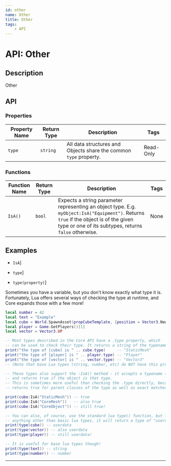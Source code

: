 ```yaml
---
id: other
name: Other
title: Other
tags:
    - API
---
```


# API: Other

## Description

Other

## API

### Properties

| Property Name | Return Type | Description | Tags |
| -------- | ----------- | ----------- | ---- |
| `type` | `string` | All data structures and Objects share the common `type` property. | Read-Only |

### Functions

| Function Name | Return Type | Description | Tags |
| -------- | ----------- | ----------- | ---- |
| `IsA()` | `bool` | Expects a string parameter representing an object type. E.g. `myObject:IsA("Equipment")`. Returns `true` if the object is of the given type or one of its subtypes, returns `false` otherwise. | None |

## Examples

- `IsA`]

- `type`]

- `type(property)`]

Sometimes you have a variable, but you don't know exactly what type it is. Fortunately, Lua offers several ways of checking the type at runtime, and Core expands those with a few more!

```lua
local number = 42
local text = "Example"
local cube = World.SpawnAsset(propCubeTemplate, {position = Vector3.New(1000, 0, 300) })
local player = Game.GetPlayers()[1]
local vector = Vector3.UP

-- Most types described in the Core API have a .type property, which
-- can be used to check their type. It returns a string of the typename.
print("the type of [cube] is " .. cube.type)     -- "StaticMesh"
print("the type of [player] is " .. player.type) -- "Player"
print("the type of [vector] is " .. vector.type) -- "Vector3"
-- (Note that base Lua types (string, number, etc) do NOT have this property!)

-- These types also support the :IsA() method - it accepts a typename (as a string)
-- and returns true if the object is that type.
-- This is sometimes more useful than checking the .type directly, because :IsA()
-- returns true for parent classes of the type as well as exact matches:

print(cube:IsA("StaticMesh")) -- true
print(cube:IsA("CoreMesh"))   -- also true
print(cube:IsA("CoreObject")) -- still true!

-- You can also, of course, use the standard lua type() function, but for
-- anything other than basic lua types, it will return a type of "userdata".
print(type(cube)) -- userdata
print(type(vector)) -- also userdata
print(type(player)) -- still userdata!

-- It is useful for base lua types though!
print(type(text)) -- string
print(type(number)) -- number
```

---
